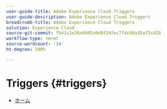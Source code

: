 ```yaml
---
user-guide-title: Adobe Experience Cloud Triggers
user-guide-description: Adobe Experience Cloud Triggers
breadcrumb-title: Adobe Experience Cloud Triggers
solution: Experience Cloud
source-git-commit: fb41c2e26a4945a9d9f24fec7f4c68a35af2c428
workflow-type: tm+mt
source-wordcount: '14'
ht-degree: 100%

---
```


# Triggers {#triggers}

* [ホーム](home.md)
